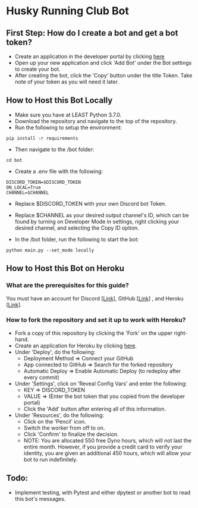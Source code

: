 # Husky Running Club Bot

## First Step: How do I create a bot and get a bot token?
* Create an application in the developer portal by clicking [here](https://discordapp.com/developers/applications/)
* Open up your new application and click 'Add Bot' under the Bot settings to create your bot.
* After creating the bot, click the 'Copy' button under the title Token. Take note of your token as you will need it later.

## How to Host this Bot Locally

* Make sure you have at LEAST Python 3.7.0.
* Download the repository and navigate to the top of the repository.
* Run the following to setup the environment:
```
pip install -r requirements
```

* Then navigate to the /bot folder: 
```
cd bot
```

* Create a .env file with the following:
```
DISCORD_TOKEN=$DISCORD_TOKEN
ON_LOCAL=True
CHANNEL=$CHANNEL
```

* Replace $DISCORD_TOKEN with your own Discord bot Token.
* Replace $CHANNEL as your desired output channel's ID, which can be found by turning on Developer Mode in settings, right clicking your desired channel, and selecting the Copy ID option.

* In the /bot folder, run the following to start the bot:
```
python main.py --set_mode locally
```



## How to Host this Bot on Heroku
### What are the prerequisites for this guide?
You must have an account for Discord [[Link](https://discordapp.com/developers/applications/)], GitHub [[Link](https://github.com/join)] , and Heroku [[Link](https://signup.heroku.com/)].

### How to fork the repository and set it up to work with Heroku?
* Fork a copy of this repository by clicking the 'Fork' on the upper right-hand.
* Create an application for Heroku by clicking [here](https://dashboard.heroku.com/new-app).
* Under 'Deploy', do the following:
  * Deployment Method => Connect your GitHub
  * App connected to GitHub => Search for the forked repository
  * Automatic Deploy => Enable Automatic Deploy (to redeploy after every commit)
* Under 'Settings', click on 'Reveal Config Vars' and enter the following:
  * KEY => DISCORD_TOKEN
  * VALUE => (Enter the bot token that you copied from the developer portal)
  * Click the 'Add' button after entering all of this information.
* Under 'Resources', do the following:
  * Click on the 'Pencil' icon.
  * Switch the worker from off to on.
  * Click 'Confirm' to finalize the decision.
  * NOTE: You are allocated 550 free Dyno hours, which will not last the entire month. However, if you provide a credit card to verify your identity, you are given an additional 450 hours, which will allow your bot to run indefinitely.
  
## Todo:
* Implement testing, with Pytest and either dpytest or another bot to read this bot's messages.